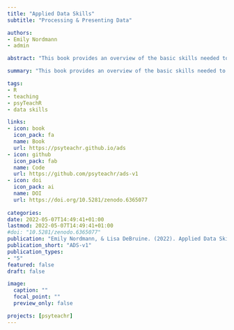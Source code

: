 ```yaml
---
title: "Applied Data Skills"
subtitle: "Processing & Presenting Data"

authors: 
- Emily Nordmann
- admin

abstract: "This book provides an overview of the basic skills needed to turn raw data into informative summaries and visualisations presented in professional reports and presentations. The book will introduce learners to R (R Core Team, 2022), a programming language that can help automate working with data. The book will cover importing and processing data from spreadsheets, producing data summaries of descriptive statistics in tables, creating beautiful and informative visualisations, and constructing reports and presentations that automatically update when the underlying data changes."

summary: "This book provides an overview of the basic skills needed to turn raw data into informative summaries and visualisations presented in professional reports and presentations."

tags: 
- R
- teaching
- psyTeachR
- data skills

links:
- icon: book
  icon_pack: fa
  name: Book
  url: https://psyteachr.github.io/ads
- icon: github
  icon_pack: fab
  name: Code
  url: https://github.com/psyteachr/ads-v1
- icon: doi
  icon_pack: ai
  name: DOI
  url: https://doi.org/10.5281/zenodo.6365077
  
categories: 
date: 2022-05-07T14:49:41+01:00
lastmod: 2022-05-07T14:49:41+01:00
#doi: "10.5281/zenodo.6365077"
publication: "Emily Nordmann, & Lisa DeBruine. (2022). Applied Data Skills (1.0). Zenodo. https://doi.org/10.5281/zenodo.6365078"
publication_short: "ADS-v1"
publication_types: 
- "5"
featured: false
draft: false

image:
  caption: ""
  focal_point: ""
  preview_only: false

projects: [psyteachr]
---
```

